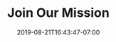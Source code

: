 ---
title: "Join Our Mission"
date: 2019-08-21T16:43:47-07:00
draft: false
description: "Green Bubble International partners with local communities, school clubs, and non-profit organizations."
---